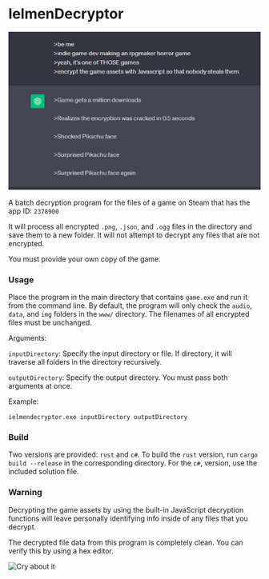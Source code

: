 # IelmenDecryptor

![ChatGPT writes a greentext](/docs/header.png)

A batch decryption program for the files of a game on Steam that has the app ID: `2378900`

It will process all encrypted `.png`, `.json`, and `.ogg` files in the directory and save them to a new folder. It will not attempt to decrypt any files that are not encrypted.

You must provide your own copy of the game.

### Usage

Place the program in the main directory that contains `game.exe` and run it from the command line. By default, the program will only check the `audio`, `data`, and `img` folders in the `www/` directory. The filenames of all encrypted files must be unchanged.

Arguments:

`inputDirectory`: Specify the input directory or file. If directory, it will traverse all folders in the directory recursively.

`outputDirectory`: Specify the output directory. You must pass both arguments at once.

Example:

```
ielmendecryptor.exe inputDirectory outputDirectory
```

### Build

Two versions are provided: `rust` and `c#`. To build the `rust` version, run `cargo build --release` in the corresponding directory. For the `c#`, version, use the included solution file.

### Warning

Decrypting the game assets by using the built-in JavaScript decryption functions will leave personally identifying info inside of any files that you decrypt.

The decrypted file data from this program is completely clean. You can verify this by using a hex editor.

![Cry about it](https://img.itch.zone/aW1nLzEyMjEwMjY0LnBuZw==/original/6wypHw.png)
